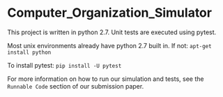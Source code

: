 # Computer_Organization_Simulator

This project is written in python 2.7.
Unit tests are executed using pytest.

Most unix environments already have python 2.7 built in.
If not: `apt-get install python`

To install pytest:
`pip install -U pytest`


For more information on how to run our simulation and tests, see the `Runnable Code` section of our submission paper.

